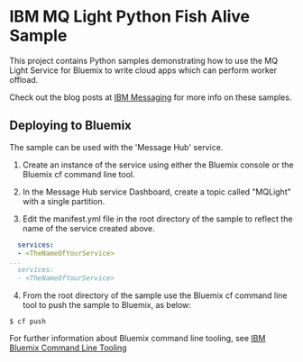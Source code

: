# IBM MQ Light Python Fish Alive Sample

This project contains Python samples demonstrating how to use the MQ Light
Service for Bluemix to write cloud apps which can perform worker offload.

Check out the blog posts at [IBM Messaging](https://developer.ibm.com/messaging/blogs/)
for more info on these samples.

## Deploying to Bluemix

The sample can be used with the 'Message Hub' service.

1.  Create an instance of the service using either the Bluemix console or the
    Bluemix cf command line tool.

2.  In the Message Hub service Dashboard, create a topic called "MQLight" with a single partition.

3.  Edit the manifest.yml file in the root directory of the sample to reflect
    the name of the service created above.

 ```yml
   services:
   - <TheNameOfYourService>
 ...
   services:
   - <TheNameOfYourService>
 ```

4. From the root directory of the sample use the Bluemix cf command line
   tool to push the sample to Bluemix, as below:
 ```
 $ cf push
 ```

For further information about Bluemix command line tooling, see
[IBM Bluemix Command Line Tooling](https://www.ng.bluemix.net/docs/starters/install_cli.html)

